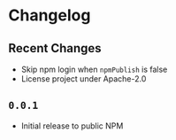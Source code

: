 # Changelog

## Recent Changes

* Skip npm login when `npmPublish` is false
* License project under Apache-2.0

## `0.0.1`

* Initial release to public NPM
